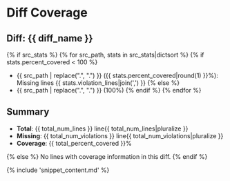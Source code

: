 # Diff Coverage
## Diff: {{ diff_name }}

{% if src_stats %}
{% for src_path, stats in src_stats|dictsort %}
{% if stats.percent_covered < 100 %}
- {{ src_path | replace(".", "&#46;") }} ({{ stats.percent_covered|round(1) }}%): Missing lines {{ stats.violation_lines|join(',') }}
{% else %}
- {{ src_path | replace(".", "&#46;") }} (100%)
{% endif %}
{% endfor %}

## Summary

- **Total**: {{ total_num_lines }} line{{ total_num_lines|pluralize }}
- **Missing**: {{ total_num_violations }} line{{ total_num_violations|pluralize }}
- **Coverage**: {{ total_percent_covered }}%

{% else %}
No lines with coverage information in this diff.
{% endif %}

{% include 'snippet_content.md' %}
